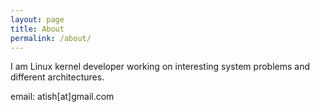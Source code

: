 ```yaml
---
layout: page
title: About
permalink: /about/
---
```


I am Linux kernel developer working on interesting system problems and different architectures.

email: atish[at]gmail.com

